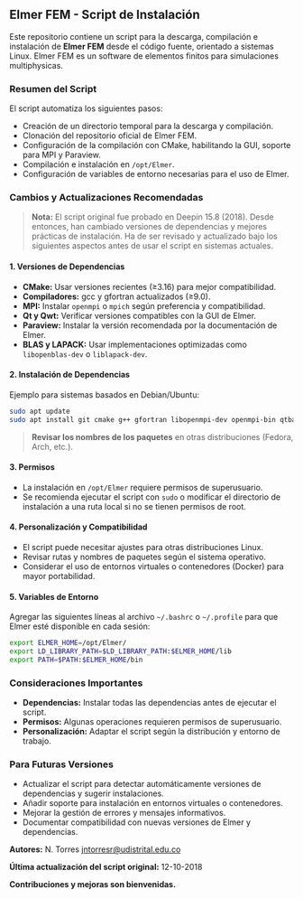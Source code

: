 ## Elmer FEM - Script de Instalación

Este repositorio contiene un script para la descarga, compilación e instalación de **Elmer FEM** desde el código fuente, orientado a sistemas Linux. Elmer FEM es un software de elementos finitos para simulaciones multiphysicas.

### Resumen del Script

El script automatiza los siguientes pasos:

- Creación de un directorio temporal para la descarga y compilación.
- Clonación del repositorio oficial de Elmer FEM.
- Configuración de la compilación con CMake, habilitando la GUI, soporte para MPI y Paraview.
- Compilación e instalación en `/opt/Elmer`.
- Configuración de variables de entorno necesarias para el uso de Elmer.


### Cambios y Actualizaciones Recomendadas

> **Nota:** El script original fue probado en Deepin 15.8 (2018). Desde entonces, han cambiado versiones de dependencias y mejores prácticas de instalación. Ha de ser revisado y actualizado bajo los siguientes aspectos antes de usar el script en sistemas actuales.

#### 1. Versiones de Dependencias

- **CMake:** Usar versiones recientes (≥3.16) para mejor compatibilidad.
- **Compiladores:** gcc y gfortran actualizados (≥9.0).
- **MPI:** Instalar `openmpi` o `mpich` según preferencia y compatibilidad.
- **Qt y Qwt:** Verificar versiones compatibles con la GUI de Elmer.
- **Paraview:** Instalar la versión recomendada por la documentación de Elmer.
- **BLAS y LAPACK:** Usar implementaciones optimizadas como `libopenblas-dev` o `liblapack-dev`.


#### 2. Instalación de Dependencias

Ejemplo para sistemas basados en Debian/Ubuntu:

```bash
sudo apt update
sudo apt install git cmake g++ gfortran libopenmpi-dev openmpi-bin qtbase5-dev libqwt-qt5-dev paraview libblas-dev liblapack-dev
```

> **Revisar los nombres de los paquetes** en otras distribuciones (Fedora, Arch, etc.).

#### 3. Permisos

- La instalación en `/opt/Elmer` requiere permisos de superusuario.
- Se recomienda ejecutar el script con `sudo` o modificar el directorio de instalación a una ruta local si no se tienen permisos de root.


#### 4. Personalización y Compatibilidad

- El script puede necesitar ajustes para otras distribuciones Linux.
- Revisar rutas y nombres de paquetes según el sistema operativo.
- Considerar el uso de entornos virtuales o contenedores (Docker) para mayor portabilidad.


#### 5. Variables de Entorno

Agregar las siguientes líneas al archivo `~/.bashrc` o `~/.profile` para que Elmer esté disponible en cada sesión:

```bash
export ELMER_HOME=/opt/Elmer/
export LD_LIBRARY_PATH=$LD_LIBRARY_PATH:$ELMER_HOME/lib
export PATH=$PATH:$ELMER_HOME/bin
```


### Consideraciones Importantes

- **Dependencias:** Instalar todas las dependencias antes de ejecutar el script.
- **Permisos:** Algunas operaciones requieren permisos de superusuario.
- **Personalización:** Adaptar el script según la distribución y entorno de trabajo.


### Para Futuras Versiones

- Actualizar el script para detectar automáticamente versiones de dependencias y sugerir instalaciones.
- Añadir soporte para instalación en entornos virtuales o contenedores.
- Mejorar la gestión de errores y mensajes informativos.
- Documentar compatibilidad con nuevas versiones de Elmer y dependencias.

**Autores:**
N. Torres
jntorresr@udistrital.edu.co

**Última actualización del script original:** 12-10-2018

**Contribuciones y mejoras son bienvenidas.**


